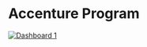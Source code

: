 # Accenture Program

<div class='tableauPlaceholder' id='viz1688785711407' style='position: relative'><noscript><a href='#'><img alt='Dashboard 1 ' src='https:&#47;&#47;public.tableau.com&#47;static&#47;images&#47;So&#47;SocialBuzzAnalyticsDashboard_16851832644570&#47;Dashboard1&#47;1_rss.png' style='border: none' /></a></noscript><object class='tableauViz'  style='display:none;'><param name='host_url' value='https%3A%2F%2Fpublic.tableau.com%2F' /> <param name='embed_code_version' value='3' /> <param name='site_root' value='' /><param name='name' value='SocialBuzzAnalyticsDashboard_16851832644570&#47;Dashboard1' /><param name='tabs' value='no' /><param name='toolbar' value='yes' /><param name='static_image' value='https:&#47;&#47;public.tableau.com&#47;static&#47;images&#47;So&#47;SocialBuzzAnalyticsDashboard_16851832644570&#47;Dashboard1&#47;1.png' /> <param name='animate_transition' value='yes' /><param name='display_static_image' value='yes' /><param name='display_spinner' value='yes' /><param name='display_overlay' value='yes' /><param name='display_count' value='yes' /><param name='language' value='en-US' /></object></div>                

<script type='text/javascript'>                    var divElement = document.getElementById('viz1688785711407');                    var vizElement = divElement.getElementsByTagName('object')[0];                    if ( divElement.offsetWidth > 800 ) { vizElement.style.width='1169px';vizElement.style.height='1681px';} else if ( divElement.offsetWidth > 500 ) { vizElement.style.width='1169px';vizElement.style.height='1681px';} else { vizElement.style.width='100%';vizElement.style.height='3027px';}                     var scriptElement = document.createElement('script');                    scriptElement.src = 'https://public.tableau.com/javascripts/api/viz_v1.js';                    vizElement.parentNode.insertBefore(scriptElement, vizElement);                </script>

